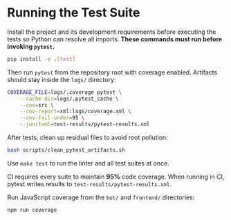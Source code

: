 # Running the Test Suite

Install the project and its development requirements before executing the tests
so Python can resolve all imports. **These commands must run before invoking
`pytest`.**

```bash
pip install -e .[test]
```

Then run `pytest` from the repository root with coverage enabled.
Artifacts should stay inside the `logs/` directory:

```bash
COVERAGE_FILE=logs/.coverage pytest \
    --cache-dir=logs/.pytest_cache \
    --cov=src \
    --cov-report=xml:logs/coverage.xml \
    --cov-fail-under=95 \
    --junitxml=test-results/pytest-results.xml
```

After tests, clean up residual files to avoid root pollution:

```bash
bash scripts/clean_pytest_artifacts.sh
```

Use `make test` to run the linter and all test suites at once.

CI requires every suite to maintain **95%** code coverage.
When running in CI, pytest writes results to `test-results/pytest-results.xml`.

Run JavaScript coverage from the `bot/` and `frontend/` directories:

```bash
npm run coverage
```

